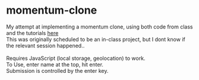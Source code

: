 # momentum-clone
My attempt at implementing a momentum clone, using both code from class and the tutorials [here](https://academy.nomadcoders.co/courses/enrolled/434568)<br />
This was originally scheduled to be an in-class project, but I dont know if the relevant session happened..
<br /><br />
Requires JavaScript (local storage, geolocation) to work.<br />
To Use, enter name at the top, hit enter.<br />
Submission is controlled by the enter key.